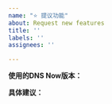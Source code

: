 ```yaml
---
name: "⭐️ 提议功能"
about: Request new features
title: ''
labels: ''
assignees: ''

---
```


**使用的DNS Now版本：**

**具体建议：**